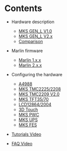# Contents
- Hardware description
  - [MKS GEN_L V1.0](MKS_GEN_L_V1)
  - [MKS GEN_L V2.x](MKS_GEN_L_V2)
  - [Comparison](Comparison)

- Marlin firmware
  - [Marlin 1.x.x](Marlin_1_X_X)
  - [Marlin 2.x.x](Marlin_2_X_X)

- Configuring the hardware
  - [A4988](Drivers_A4988)
  - [MKS TMC2225/2208](Drivers_MKS_TMC2225_2208)
  - [MKS TMC2209 V2.0](Drivers_MKS_TMC2209)
  - [MKS TFT35/70](Display_MKS_TFT35/70)
  - [LCD12864/2004](LCD12864_2004)
  - [3D Touch](3D_TOUCH)
  - [MKS PWC](MKS_PWC)
  - [MKS UPS](MKS_UPS)
  - [MKS FES](MKS_FES)
- [Tutorials Video](Video_Tutorials)
- [FAQ Video](Video_FAQ)